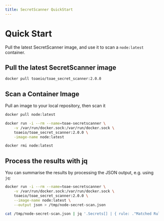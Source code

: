 ```yaml
---
title: SecretScanner QuickStart
---
```


# Quick Start

Pull the latest SecretScanner image, and use it to scan a `node:latest` container.

## Pull the latest SecretScanner image

```bash
docker pull toaeio/toae_secret_scanner:2.0.0
```

## Scan a Container Image

Pull an image to your local repository, then scan it

```bash
docker pull node:latest

docker run -i --rm --name=toae-secretscanner \
	-v /var/run/docker.sock:/var/run/docker.sock \
	toaeio/toae_secret_scanner:2.0.0 \
	-image-name node:latest

docker rmi node:latest
```

## Process the results with jq

You can summarise the results by processing the JSON output, e.g. using `jq`:

```bash
docker run -i --rm --name=toae-secretscanner \
    -v /var/run/docker.sock:/var/run/docker.sock \
    toaeio/toae_secret_scanner:2.0.0 \
    --image-name node:latest \
    --output json > /tmp/node-secret-scan.json

cat /tmp/node-secret-scan.json | jq '.Secrets[] | { rule: ."Matched Rule Name", file: ."Full File Name" }'
```
